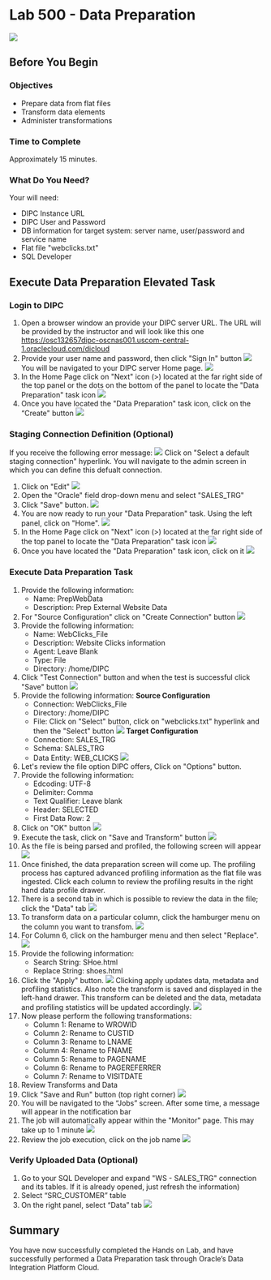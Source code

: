 # Lab 500 - Data Preparation
![](images/500/image500_0.png)


## Before You Begin

### Objectives
-   Prepare data from flat files
-   Transform data elements
-   Administer transformations

### Time to Complete 
Approximately 15 minutes.

### What Do You Need?
Your will need:
- DIPC Instance URL
- DIPC User and Password
- DB information for target system: server name, user/password and service name
- Flat file "webclicks.txt"
- SQL Developer


## Execute Data Preparation Elevated Task

### Login to DIPC
1. Open a browser window an provide your DIPC server URL. The URL will be provided by the instructor and will look like this one
https://osc132657dipc-oscnas001.uscom-central-1.oraclecloud.com/dicloud
2. Provide your user name and password, then click "Sign In" button 
![](images/500/image500_1.png)
You will be navigated to your DIPC server Home page. 
![](images/500/image500_2.png)
3. In the Home Page click on "Next" icon (>) located at the far right side of the top panel or the dots on the bottom of the panel to locate the "Data Preparation" task icon
![](images/500/Image500_3.png)
4. Once you have located the "Data Preparation" task icon, click on the “Create" button 
![](images/500/Image500_4.png)


### Staging Connection Definition (Optional)
If you receive the following error message: 
![](images/500/Image500_5.png)
Click on "Select a default staging connection" hyperlink. You will navigate to the admin screen in which you can define this defualt connection.

1. Click on "Edit" 
![](images/500/Image500_6.png)
2. Open the "Oracle" field drop-down menu and select "SALES_TRG"
3. Click "Save" button. 
![](images/500/Image500_7.png)
4. You are now ready to run your "Data Preparation" task. Using the left panel, click on "Home".
![](images/500/image500_8.png)
5. In the Home Page click on "Next" icon (>) located at the far right side of the top panel to locate the "Data Preparation" task icon 
![](images/500/image500_3.png)
4. Once you have located the "Data Preparation" task icon, click on it 
![](images/500/Image500_4.png)


### Execute Data Preparation Task

1.	Provide the following information:
	- Name: PrepWebData 
	- Description:  Prep External Website Data
2. For "Source Configuration" click on "Create Connection" button 
![](images/500/image500_9.png)
3. Provide the following information:
	- Name: WebClicks_File
	- Description: Website Clicks information
	- Agent: Leave Blank
	- Type: File
	- Directory: /home/DIPC
4. Click "Test Connection" button and when the test is successful click "Save" button 
![](images/500/image500_10.png)
5. Provide the following information:
	**Source Configuration**
	- Connection: WebClicks_File
	- Directory: /home/DIPC
	- File: Click on "Select" button, click on "webclicks.txt" hyperlink and then the "Select" button 
	![](images/500/image500_11.png)
	**Target Configuration**
	- Connection: SALES_TRG
	- Schema: SALES_TRG 
	- Data Entity: WEB_CLICKS 
	![](images/500/image500_12.png)
6.	Let's review the file option DIPC offers, Click on "Options" button.
7. Provide the following information:
	- Edcoding: UTF-8
	- Delimiter: Comma
	- Text Qualifier: Leave blank
	- Header: SELECTED 
	- First Data Row: 2
8. Click on "OK" button
![](images/500/Image500_13.png)
9. Execute the task, click on "Save and Transform" button 
![](images/500/image500_14.png)
10.	As the file is being parsed and profiled, the following screen will appear  
![](images/500/image500_15.png)
11. Once finished, the data preparation screen will come up. The profiling process has captured advanced profiling information as the flat file was ingested.  Click each column to review the profiling results in the right hand data profile drawer.
12. There is a second tab in which is possible to review the data in the file; click the "Data" tab 
![](images/500/image500_16.png)
13. To transform data on a particular column, click the hamburger menu on the column you want to transfom. 
![](images/500/image500_17.png)
14. For Column 6, click on the hamburger menu and then select "Replace".  
![](images/500/image500_18.png)
15. Provide the following information:
	- Search String: SHoe.html
	- Replace String: shoes.html
16. Click the "Apply" button.
![](images/500/image500_19.png)
Clicking apply updates data, metadata and profiling statistics.  Also note the transform is saved and displayed in the left-hand drawer.  This transform can be deleted and the data, metadata and profiling statistics will be updated accordingly. 
![](images/500/image500_20.png)
17. Now please perform the following transformations:
	- Column 1: Rename to WROWID 
	- Column 2: Rename to CUSTID 
	- Column 3: Rename to LNAME 
	- Column 4: Rename to FNAME 
	- Column 5: Rename to PAGENAME 
	- Column 6: Rename to PAGEREFERRER 
	- Column 7: Rename to VISITDATE 
18. Review Transforms and Data
19. Click "Save and Run" button (top right corner) 
![](images/500/image500_21.png)
20.	You will be navigated to the “Jobs” screen. After some time, a message will appear in the notification bar
21.	The job will automatically appear within the "Monitor" page. This may take up to 1 minute
![](images/500/image500_22.png)
22. Review the job execution, click on the job name 
![](images/500/image500_23.png)


### Verify Uploaded Data (Optional)

1.	Go to your SQL Developer and expand "WS - SALES_TRG" connection and its tables. If it is already opened, just refresh the information)
2.	Select “SRC_CUSTOMER” table
3.	On the right panel, select “Data” tab 
![](images/500/image500_24.png)
 

## Summary 
 You have now successfully completed the Hands on Lab, and have successfully performed a Data Preparation task through Oracle’s Data Integration Platform Cloud. 

